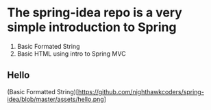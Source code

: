 # The spring-idea repo is a very simple introduction to Spring
1. Basic Formated String
2. Basic HTML using intro to Spring MVC

## Hello
(Basic Formatted String)[https://github.com/nighthawkcoders/spring-idea/blob/master/assets/hello.png]
